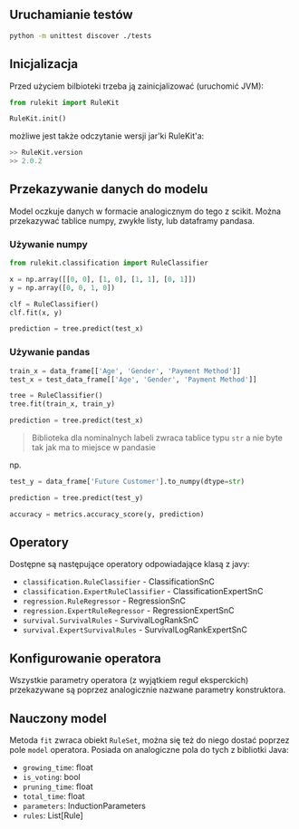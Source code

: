 ## Uruchamianie testów

```bash
python -m unittest discover ./tests
```

## Inicjalizacja

Przed użyciem bilbioteki trzeba ją zainicjalizować (uruchomić JVM):

```python
from rulekit import RuleKit

RuleKit.init()
```

możliwe jest także odczytanie wersji jar'ki RuleKit'a:

```python
>> RuleKit.version
>> 2.0.2
```

## Przekazywanie danych do modelu

Model oczkuje danych w formacie analogicznym do tego z scikit. Można przekazywać tablice numpy, zwykłe listy, lub dataframy pandasa. 

### Używanie numpy

```python
from rulekit.classification import RuleClassifier

x = np.array([[0, 0], [1, 0], [1, 1], [0, 1]])
y = np.array([0, 0, 1, 0])

clf = RuleClassifier()
clf.fit(x, y)

prediction = tree.predict(test_x)
```

### Używanie pandas

```python
train_x = data_frame[['Age', 'Gender', 'Payment Method']]
test_x = test_data_frame[['Age', 'Gender', 'Payment Method']]

tree = RuleClassifier()
tree.fit(train_x, train_y)

prediction = tree.predict(test_x)
```

> Biblioteka dla nominalnych labeli zwraca tablice typu `str` a nie byte tak jak ma to miejsce w pandasie

np.
```python
test_y = data_frame['Future Customer'].to_numpy(dtype=str)

prediction = tree.predict(test_y)

accuracy = metrics.accuracy_score(y, prediction)
```

## Operatory

Dostępne są następujące operatory odpowiadające klasą z javy:
* `classification.RuleClassifier` - ClassificationSnC
* `classification.ExpertRuleClassifier` - ClassificationExpertSnC
* `regression.RuleRegressor` - RegressionSnC
* `regression.ExpertRuleRegressor` - RegressionExpertSnC
* `survival.SurvivalRules` - SurvivalLogRankSnC
* `survival.ExpertSurvivalRules` - SurvivalLogRankExpertSnC

## Konfigurowanie operatora

Wszystkie parametry operatora (z wyjątkiem reguł eksperckich) przekazywane są poprzez analogicznie nazwane parametry konstruktora.

## Nauczony model

Metoda `fit` zwraca obiekt `RuleSet`, można się też do niego dostać poprzez pole `model` operatora. Posiada on analogiczne pola do tych z bibliotki Java:
* `growing_time`: float
* `is_voting`: bool
* `pruning_time`: float
* `total_time`: float
* `parameters`: InductionParameters
* `rules`: List[Rule]
